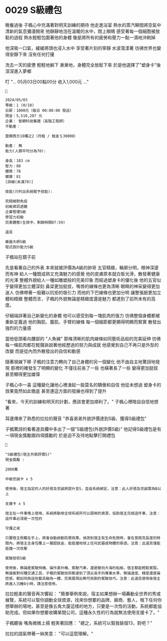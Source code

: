 # 0029 S級禮包

晚餐過後
子楓心中充滿著對明天訓練的期待
他走進浴室
熱水的蒸汽瞬間將空氣中清新的氣息彌漫開來
他靜靜地泡在溫暖的水中，閉上眼睛
感受著每一個細胞被放鬆的過程
熱水輕輕包圍著他的身體
像是將所有的疲勞和壓力一點一滴地沖刷掉

他深吸一口氣，緩緩將頭也浸入水中
享受著片刻的寧靜
水波蕩漾著
彷彿世界也變得安靜下來
沒有任何打擾

洗去一天的疲憊
輕輕地躺下
漸漸地，身體完全放鬆下來
於是他選擇了"塑身卡"後深深進入夢鄉

叮
"… 05月03日00點00分 收入1,000元 …"

```
📰

2024/05/03
等級：1 (0/10)
日薪：1000元（每日 00:00:00 發送）
現金：5,510,207 元
企業： 智網科技集團（高階工程師）
不動產：

雲錦西方18樓之2（月租 / 租金＄30000）

動產： 無
能力(人類平均分為70):

身高：183 cm
智力：88
體質：78
健康：81
[詳細(未滿70)]

技能(只列出系統賦予技能):

究極絕對免疫
初級資訊透鏡
企業管理S級
學習力初級
完美體態(生效中，剩餘時間07:59)

道具

樂器大師S級
程式設計能力S級

```

子楓站在鏡子前

先是看著自己的外表
本來就被評價為A級的帥哥
五官精緻，輪廓分明，眼神深邃而有神
給人一種既成熟又充滿魅力的感覺
他的皮膚原本就白皙光滑，散發著健康的光澤
整體外貌給人一種如雕塑般的完美印象
而經過塑身卡的優化後
他的五官似乎變得更加立體深刻
鼻梁更加挺拔，嘴唇的線條也更為清晰
眼睛的神采變得更加迷人
仿佛帶著一股難以抗拒的吸引力
而他的下巴線條也更加分明
讓整張臉更加立體和精緻
整體而言，子楓的外貌無論是精緻度還是魅力
都達到了前所未有的高度。

仔細端詳著自己新變化的身體
他可以感受到每一塊肌肉的張力
彷彿整個身體都被重新定義過
他的胸肌、腹肌、手臂的線條
每一個細節都更顯得明顯而緊實
散發出強烈的力量感

當他低頭看向腰部的 "人魚線"
那條清晰的肌肉線條如同藝術品般的完美延伸
彷彿每一條肌肉都在輕聲訴說著他經歷過的努力與成就
他感覺到自己不再只是外型的改變
而是從內而外散發出的自信和動感

隨著視線下移
子楓的注意力轉向了自己身體的另一個變化
他不由自主地驚訝地發現
那裡的確發生了明顯的變化
不僅往前長了一些
也橫著長了一些
變得更加挺拔
甚至顯得更加雄偉

子楓心中一喜
這種變化讓他心裡湧起一股莫名的驕傲和自信
他從未想過
塑身卡的效果竟然如此徹底
甚至連這方面的發展也得到了提升

"看來，今天的訓練和明天的計劃，應該會更加順利了。"
子楓心裡暗自自信地想著

耳邊傳來了熟悉的拉拉的聲音
"恭喜弟弟外貌評價達到S級、獲得S級禮包"

子楓驚訝的看著道具欄中多出了一個"S級禮包(外貌評價S級)"
他記得S級禮包是有一項現金獎勵跟四項獎勵的
於是迫不及待地點擊打開禮包

```
🎁

"S級禮包(宿主外貌評價S)"
現金獎勵 : 

2000萬

中級忠誠卡 x 5  

使用後，宿主指定的人的好感及忠誠將提升至S，並由系統綁定，注意：此人好感及忠誠需為B以上

支援卡 x 5 

宿主在一件事情上使用，系統將動用全球系統所可以調用的資源，協助宿主完成這件事，注意：這件事必須是一次性的

守護之戒 

只要宿主佩戴在手上，將會自動啟動防禦效果。偵測到宿主有生命危險時，會在普朗克長度的時間內，將宿主全身包覆上一層超鈦金，能抵擋地球上任何武器或物體的穿透。注意：此道具僅能抵擋一次攻擊

駕駛技術S級

使用後，無論是駕駛飛機、操作直升機、駕駛汽車，還是駛向大海的船舶，宿主都能輕鬆駕馭。無論面對何種交通工具，子楓的駕駛技術都達到了頂尖高手的專業水準，無論速度、精度還是操控感，都如同與這些載具融為一體，完美展現出無可挑剔的駕駛技巧。注意：此道具使用後宿主將進入沉睡8小時，請注意使用。

```

拉拉輕柔的聲音再次響起：
"簡單舉例來說，宿主如果想辦一場轟動全世界的秀或展覽，系統可以幫你調動全球資源，找來你想要的品牌、廠商、藝人，租下任何你想舉辦的場地，甚至是像五角大廈這樣的地方，只要是一次性的活動，系統都能協助完成。但如果你想要收購某間公司，這種永久性的行為就無法使用支援卡了。"

子楓聽後
嘴角微微上揚
輕笑著回應：
"總之，系統可以幫我裝個13，對吧？"

拉拉的語氣帶著一絲笑意：
"可以這麼理解。"